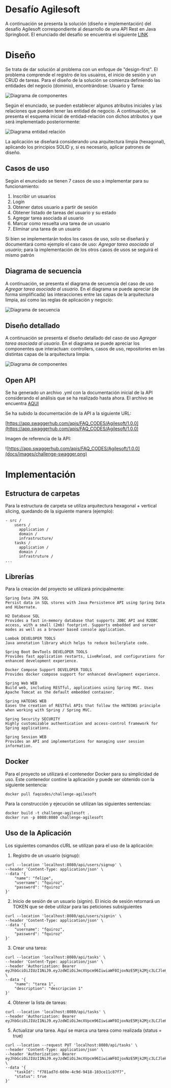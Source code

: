 # Desafío Agilesoft

A continuación se presenta la solución (diseño e implementación) del desafío Agilesoft correspondiente al desarrollo de una API Rest en Java Springboot. El enunciado del desafío se encuentra el siguiente [LINK](/docs/Prueba-desarrollo-backend.pdf)

# Diseño

Se trata de dar solución al problema con un enfoque de "design-first". El problema comprende el registro de los usuairos, el inicio de sesión y un CRUD de tareas. Para el diseño de la solución se comienza definiendo las entidades del negocio (dominio), encontrándose: Usuario y Tarea:

![Diagrama de componentes](docs/images/challenge-component.png)

Según el enunciado, se pueden establecer algunos atributos iniciales y las relaciones que pueden tener las entidad de negocio. A continuación, se presenta el esquema inicial de entidad-relación con dichos atributos y que será implementado posteriormente:

![Diagrama entidad relación](docs/images/challenge-entity-relation.png)

La aplicación se diseñará considerando una arquitectura limpia (hexagonal), aplicando los principios SOLID y, si es necesario, aplicar patrones de diseño.

## Casos de uso

Según el enunciado se tienen 7 casos de uso a implementar para su funcionamiento:

1. Inscribir un usuarios
2. Login
3. Obtener datos usuario a partir de sesión
4. Obtener listado de tareas del usuario y su estado
5. Agregar tarea asociada al usuario
6. Marcar como resuelta una tarea de un usuario
7. Eliminar una tarea de un usuario

Si bien se implementarán todos los casos de uso, solo se diseñará y documentará como ejemplo el caso de uso: *Agregar tarea asociada al usuario*; para la implementación de los otros casos de usos se seguirá el mismo patrón

## Diagrama de secuencia

A continuación, se presenta el diagrama de secuencia del caso de uso *Agregar tarea asociada al usuario*. En el diagrama se puede apreciar (de forma simplificada) las interacciones entre las capas de la arquitectura limpia, así como las reglas de aplicación y negocio:

![Diagrama de secuencia](docs/images/challenge-sequence.png)

## Diseño detallado

A continuación se presenta el diseño detallado del caso de uso *Agregar tarea asociada al usuario*. En el diagrama se puede apreciar los componentes que interactuan: controllers, casos de uso, repositories en las distintas capas de la arquitectura limpia:

![Diagrama de componentes](docs/images/challenge-detail-design.png)

## Open API

Se ha generado un archivo .yml con la documentación inicial de la API considerando el análisis que se ha realizado hasta ahora. El archivo se encuentra [AQUI](docs/swagger/challenge-swagger.yml)

Se ha subido la documentación de la API a la siguiente URL:

[https://app.swaggerhub.com/apis/FAQ_CODES/Agilesoft/1.0.0](https://app.swaggerhub.com/apis/FAQ_CODES/Agilesoft/1.0.0)

Imagen de referencia de la API:

![https://app.swaggerhub.com/apis/FAQ_CODES/Agilesoft/1.0.0](docs/images/challenge-swagger.png)


# Implementación

## Estructura de carpetas

Para la estructura de carpeta se utiliza arquitectura hexagonal + vertical slicing, quedando de la siguiente manera (ejemplo):

```
- src /
    users /
      application /
      domain /
      infrastructure/
    tasks /
      application /
      domain /
      infrastruture /
...
```

## Librerías

Para la creación del proyecto se utilizará principalmente:

```
Spring Data JPA SQL
Persist data in SQL stores with Java Persistence API using Spring Data and Hibernate.

H2 Database SQL
Provides a fast in-memory database that supports JDBC API and R2DBC access, with a small (2mb) footprint. Supports embedded and server modes as well as a browser based console application.

Lombok DEVELOPER TOOLS
Java annotation library which helps to reduce boilerplate code.

Spring Boot DevTools DEVELOPER TOOLS
Provides fast application restarts, LiveReload, and configurations for enhanced development experience.

Docker Compose Support DEVELOPER TOOLS
Provides docker compose support for enhanced development experience.

Spring Web WEB
Build web, including RESTful, applications using Spring MVC. Uses Apache Tomcat as the default embedded container.

Spring HATEOAS WEB
Eases the creation of RESTful APIs that follow the HATEOAS principle when working with Spring / Spring MVC.

Spring Security SECURITY
Highly customizable authentication and access-control framework for Spring applications.

Spring Session WEB
Provides an API and implementations for managing user session information.
```

## Docker

Para el proyecto se utilizará el contenedor Docker para su simplicidad de uso. Este contenedor contine la aplicación y puede ser obtenido con la siguiente sentencia:

```
docker pull faqcodes/challenge-agilesoft
```

Para la construcción y ejecución se utilizan las siguientes sentencias:

```
docker build -t challenge-agilesoft .
docker run -p 8080:8080 challenge-agilesoft
```

## Uso de la Aplicación

Los siguientes comandos cURL se utilizan para el uso de la aplicación:

1. Registro de un usuario (signup):

```
curl --location 'localhost:8080/api/users/signup' \
--header 'Content-Type: application/json' \
--data '{
    "name": "felipe",
    "username": "fquiroz",
    "password": "fquiroz"
}'
```

2. Inicio de sesión de un usuario (signin). El inicio de sesión retornará un TOKEN que se debe utilizar para las peticiones subsiguientes

```
curl --location 'localhost:8080/api/users/signin' \
--header 'Content-Type: application/json' \
--data '{
    "username": "fquiroz",
    "password": "fquiroz"
}'
```

3. Crear una tarea:

```
curl --location 'localhost:8080/api/tasks' \
--header 'Content-Type: application/json' \
--header 'Authorization: Bearer eyJhbGciOiJIUzI1NiJ9.eyJzdWIiOiJmcXVpcm96IiwiaWF0IjoxNzE5Mjk2Mjc3LCJleHAiOjE3MTkyOTY1Nzd9.dmU9Xx8bmxpR2npaABCQW75YhrdR7kdxoOxlYxKUbdI' \
--data '{
    "name": "tarea 1",
    "description": "descripcion 1"
}'
```

4. Obtener la lista de tareas:

```
curl --location 'localhost:8080/api/tasks' \
--header 'Authorization: Bearer eyJhbGciOiJIUzI1NiJ9.eyJzdWIiOiJmcXVpcm96IiwiaWF0IjoxNzE5Mjk2Mjc3LCJleHAiOjE3MTkyOTY1Nzd9.dmU9Xx8bmxpR2npaABCQW75YhrdR7kdxoOxlYxKUbdI'
```

5. Actualizar una tarea. Aquí se marca una tarea como realizada (status = true)

```
curl --location --request PUT 'localhost:8080/api/tasks' \
--header 'Content-Type: application/json' \
--header 'Authorization: Bearer eyJhbGciOiJIUzI1NiJ9.eyJzdWIiOiJmcXVpcm96IiwiaWF0IjoxNzE5Mjk2Mjc3LCJleHAiOjE3MTkyOTY1Nzd9.dmU9Xx8bmxpR2npaABCQW75YhrdR7kdxoOxlYxKUbdI' \
--data '{
    "taskId": "f781ad7d-669e-4c9d-9418-103ce11c87f7",
    "status": true
}'
```
